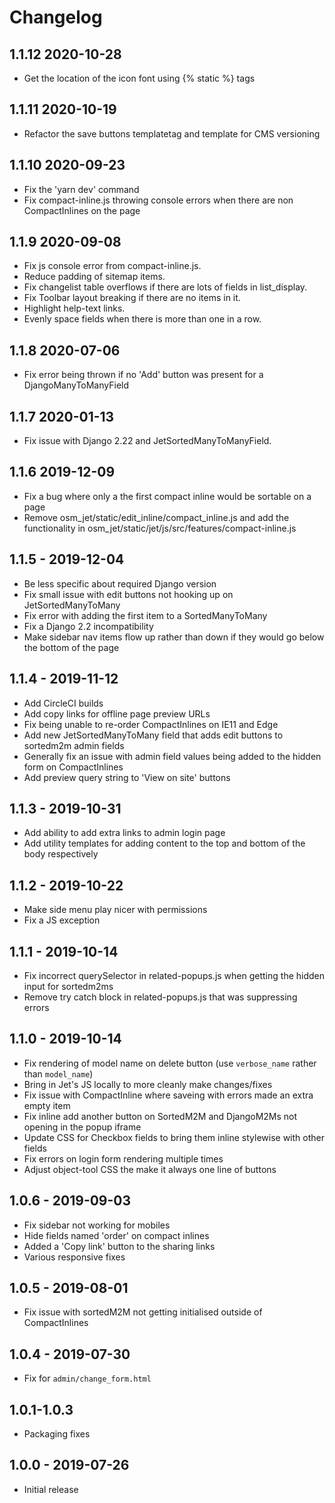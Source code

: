 # Changelog

## 1.1.12 2020-10-28
* Get the location of the icon font using {% static %} tags

## 1.1.11 2020-10-19
* Refactor the save buttons templatetag and template for CMS versioning

## 1.1.10 2020-09-23
* Fix the 'yarn dev' command
* Fix compact-inline.js throwing console errors when there are non CompactInlines on the page

## 1.1.9 2020-09-08
* Fix js console error from compact-inline.js.
* Reduce padding of sitemap items.
* Fix changelist table overflows if there are lots of fields in list_display.
* Fix Toolbar layout breaking if there are no items in it.
* Highlight help-text links.
* Evenly space fields when there is more than one in a row.

## 1.1.8 2020-07-06
* Fix error being thrown if no 'Add' button was present for a DjangoManyToManyField

## 1.1.7 2020-01-13
* Fix issue with Django 2.22 and JetSortedManyToManyField.

## 1.1.6 2019-12-09
* Fix a bug where only a the first compact inline would be sortable on a page
* Remove osm_jet/static/edit_inline/compact_inline.js and add the functionality in osm_jet/static/jet/js/src/features/compact-inline.js

## 1.1.5 - 2019-12-04
* Be less specific about required Django version
* Fix small issue with edit buttons not hooking up on JetSortedManyToMany
* Fix error with adding the first item to a SortedManyToMany
* Fix a Django 2.2 incompatibility
* Make sidebar nav items flow up rather than down if they would go below the bottom of the page

## 1.1.4 - 2019-11-12
* Add CircleCI builds
* Add copy links for offline page preview URLs
* Fix being unable to re-order CompactInlines on IE11 and Edge
* Add new JetSortedManyToMany field that adds edit buttons to sortedm2m admin fields
* Generally fix an issue with admin field values being added to the hidden form on CompactInlines
* Add preview query string to 'View on site' buttons

## 1.1.3 - 2019-10-31
* Add ability to add extra links to admin login page
* Add utility templates for adding content to the top and bottom of the body respectively

## 1.1.2 - 2019-10-22
* Make side menu play nicer with permissions
* Fix a JS exception

## 1.1.1 - 2019-10-14
* Fix incorrect querySelector in related-popups.js when getting the hidden input for sortedm2ms
* Remove try catch block in related-popups.js that was suppressing errors

## 1.1.0 - 2019-10-14
* Fix rendering of model name on delete button (use `verbose_name` rather than `model_name`)
* Bring in Jet's JS locally to more cleanly make changes/fixes
* Fix issue with CompactInline where saveing with errors made an extra empty item
* Fix inline add another button on SortedM2M and DjangoM2Ms not opening in the popup iframe
* Update CSS for Checkbox fields to bring them inline stylewise with other fields
* Fix errors on login form rendering multiple times
* Adjust object-tool CSS the make it always one line of buttons

## 1.0.6 - 2019-09-03
* Fix sidebar not working for mobiles
* Hide fields named 'order' on compact inlines
* Added a 'Copy link' button to the sharing links
* Various responsive fixes

## 1.0.5 - 2019-08-01
* Fix issue with sortedM2M not getting initialised outside of CompactInlines

## 1.0.4 - 2019-07-30
* Fix for `admin/change_form.html`

## 1.0.1-1.0.3
* Packaging fixes

## 1.0.0 - 2019-07-26
* Initial release

